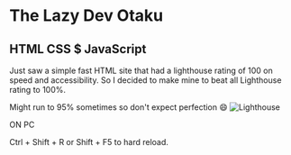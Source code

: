 # The Lazy Dev Otaku

## HTML CSS \$ JavaScript

Just saw a simple fast HTML site that had a lighthouse rating of 100 on speed and accessibility. So I decided to make mine to beat all Lighthouse rating to 100%.

Might run to 95% sometimes so don't expect perfection :smile:
![Lighthouse]('assets/')

ON PC

Ctrl + Shift + R or Shift + F5 to hard reload.
